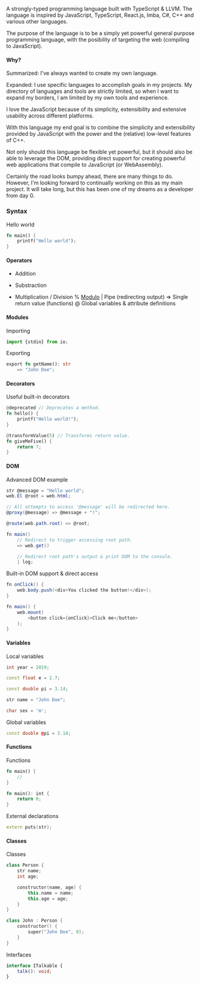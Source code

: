 A strongly-typed programming language built with TypeScript & LLVM. The language is
inspired by JavaScript, TypeScript, React.js, Imba, C#, C++ and various other languages.

The purpose of the language is to be a simply yet powerful general purpose programming language, with the posibility of targeting the web (compiling to JavaScript).

#### Why?

Summarized: I've always wanted to create my own language.

Expanded: I use specific languages to accomplish goals in my projects. My directory of languages and tools are strictly limited, so when I want to expand my borders, I am limited by my own tools and experience.

I love the JavaScript because of its simplicity, extensibility and extensive usability across different platforms.

With this language my end goal is to combine the simplicity and extensibility provided by JavaScript with the power and the (relative) low-level features of C++.

Not only should this language be flexible yet powerful, but it should also be able to leverage the DOM, providing direct support for creating powerful web applications that compile to JavaScript (or WebAssembly).

Certainly the road looks bumpy ahead, there are many things to do. However, I'm looking forward to continually working on this as my main project. It will take long, but this has been one of my dreams as a developer from day 0.

### Syntax

Hello world

```rust
fn main() {
    printf("Hello world");
}
```

#### Operators

+ Addition
- Substraction
* Multiplication
/ Division
% [Modulo](https://en.wikipedia.org/wiki/Modulo_operation)
| Pipe (redirecting output)
=> Single return value (functions)
@ Global variables & attribute definitions

#### Modules

Importing

```ts
import {stdin} from io;
```

Exporting

```rust
export fn getName(): str
    => "John Doe";
```

#### Decorators

Useful built-in decorators

```rust
@deprecated // Deprecates a method.
fn hello() {
    printf("Hello world!");
}

@transformValue(5) // Transforms return value.
fn giveMeFive() {
    return 7;
}
```

#### DOM

Advanced DOM example

```cs
str @message = "Hello world";
web.El @root = web.html;

// All attempts to access '@message' will be redirected here.
@proxy(@message) => @message + "!";

@route(web.path.root) => @root;

fn main()
    // Redirect to trigger accessing root path.
    => web.get()

    // Redirect root path's output & print DOM to the console.
    | log;
```

Built-in DOM support & direct access

```cs
fn onClick() {
    web.body.push(<div>You clicked the button!</div>);
}

fn main() {
    web.mount(
        <button click={onClick}>Click me</button>
    );
}
```

#### Variables

Local variables

```cpp
int year = 2019;

const float e = 2.7;

const double pi = 3.14;

str name = "John Doe";

char sex = 'm';
```

Global variables

```cpp
const double @pi = 3.14;
```

#### Functions

Functions

```rust
fn main() {
    //
}

fn main(): int {
    return 0;
}
```

External declarations

```cpp
extern puts(str);
```

#### Classes

Classes

```cpp
class Person {
    str name;
    int age;

    constructor(name, age) {
        this.name = name;
        this.age = age;
    }
}

class John : Person {
    constructor() {
        super("John Doe", 0);
    }
}
```

Interfaces

```ts
interface ITalkable {
    talk(): void;
}
```

